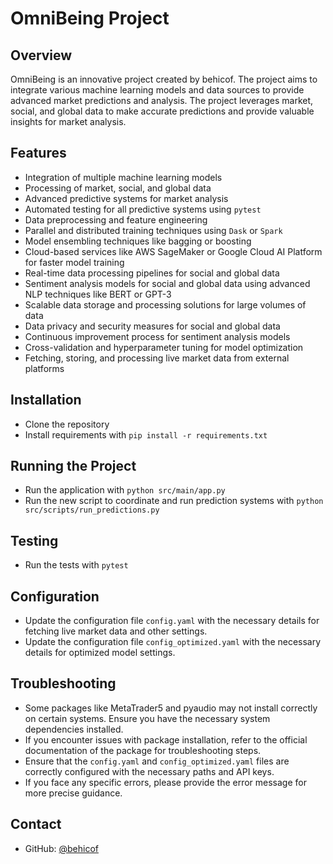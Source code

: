 # OmniBeing Project

## Overview
OmniBeing is an innovative project created by behicof. The project aims to integrate various machine learning models and data sources to provide advanced market predictions and analysis. The project leverages market, social, and global data to make accurate predictions and provide valuable insights for market analysis.

## Features
- Integration of multiple machine learning models
- Processing of market, social, and global data
- Advanced predictive systems for market analysis
- Automated testing for all predictive systems using `pytest`
- Data preprocessing and feature engineering
- Parallel and distributed training techniques using `Dask` or `Spark`
- Model ensembling techniques like bagging or boosting
- Cloud-based services like AWS SageMaker or Google Cloud AI Platform for faster model training
- Real-time data processing pipelines for social and global data
- Sentiment analysis models for social and global data using advanced NLP techniques like BERT or GPT-3
- Scalable data storage and processing solutions for large volumes of data
- Data privacy and security measures for social and global data
- Continuous improvement process for sentiment analysis models
- Cross-validation and hyperparameter tuning for model optimization
- Fetching, storing, and processing live market data from external platforms

## Installation
- Clone the repository
- Install requirements with `pip install -r requirements.txt`

## Running the Project
- Run the application with `python src/main/app.py`
- Run the new script to coordinate and run prediction systems with `python src/scripts/run_predictions.py`

## Testing
- Run the tests with `pytest`

## Configuration
- Update the configuration file `config.yaml` with the necessary details for fetching live market data and other settings.
- Update the configuration file `config_optimized.yaml` with the necessary details for optimized model settings.

## Troubleshooting
- Some packages like MetaTrader5 and pyaudio may not install correctly on certain systems. Ensure you have the necessary system dependencies installed.
- If you encounter issues with package installation, refer to the official documentation of the package for troubleshooting steps.
- Ensure that the `config.yaml` and `config_optimized.yaml` files are correctly configured with the necessary paths and API keys.
- If you face any specific errors, please provide the error message for more precise guidance.

## Contact
- GitHub: [@behicof](https://github.com/behicof)
